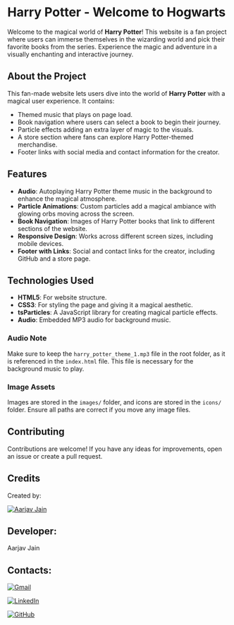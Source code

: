 # Harry Potter - Welcome to Hogwarts

Welcome to the magical world of **Harry Potter**! This website is a fan project where users can immerse themselves in the wizarding world and pick their favorite books from the series. Experience the magic and adventure in a visually enchanting and interactive journey.



## About the Project
This fan-made website lets users dive into the world of **Harry Potter** with a magical user experience. It contains:
- Themed music that plays on page load.
- Book navigation where users can select a book to begin their journey.
- Particle effects adding an extra layer of magic to the visuals.
- A store section where fans can explore Harry Potter-themed merchandise.
- Footer links with social media and contact information for the creator.

## Features
- **Audio**: Autoplaying Harry Potter theme music in the background to enhance the magical atmosphere.
- **Particle Animations**: Custom particles add a magical ambiance with glowing orbs moving across the screen.
- **Book Navigation**: Images of Harry Potter books that link to different sections of the website.
- **Responsive Design**: Works across different screen sizes, including mobile devices.
- **Footer with Links**: Social and contact links for the creator, including GitHub and a store page.

## Technologies Used
- **HTML5**: For website structure.
- **CSS3**: For styling the page and giving it a magical aesthetic.
- **tsParticles**: A JavaScript library for creating magical particle effects.
- **Audio**: Embedded MP3 audio for background music.


### Audio Note
Make sure to keep the `harry_potter_theme_1.mp3` file in the root folder, as it is referenced in the `index.html` file. This file is necessary for the background music to play.

### Image Assets
Images are stored in the `images/` folder, and icons are stored in the `icons/` folder. Ensure all paths are correct if you move any image files.

## Contributing

Contributions are welcome! If you have any ideas for improvements, open an issue or create a pull request.

## Credits
Created by:

[![Aarjav Jain](https://img.shields.io/badge/Kanika_Chauhan-GitHub-00F79?logo=github&logoColor=white&style=for-the-badge)]((https://github.com/Aarjav-Jain-2210)) 






## Developer:
Aarjav Jain

## Contacts:

[![Gmail](https://img.shields.io/badge/-Gmail-D14836?logo=gmail&logoColor=white&style=for-the-badge)](mailto:aarjavjain2210@gmail.com)


[![LinkedIn](https://img.shields.io/badge/-LinkedIn-blue?logo=linkedin&logoColor=white&style=for-the-badge)](https://www.linkedin.com/in/aarjav-jain-69502a212/)

[![GitHub](https://img.shields.io/badge/-GitHub-181717?logo=github&logoColor=white&style=for-the-badge)](https://github.com/Aarjav-Jain-2210)


